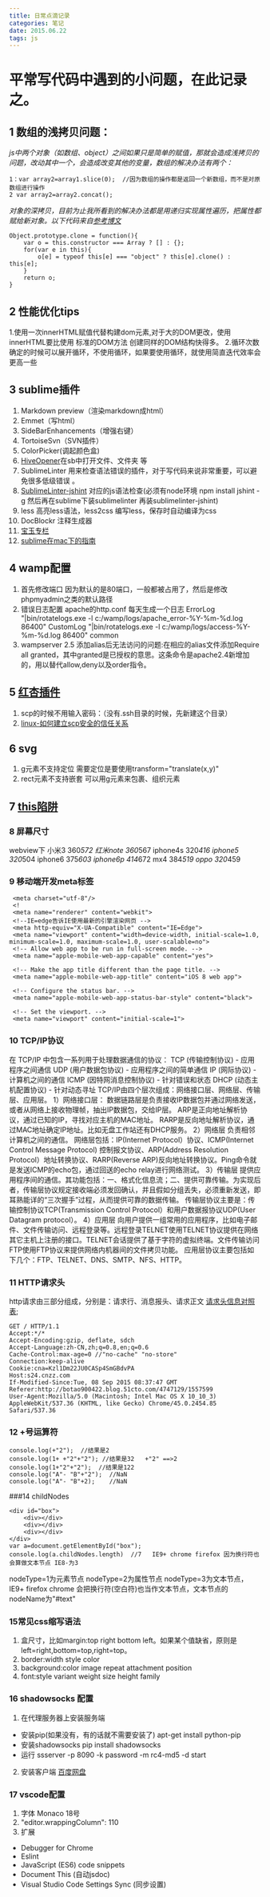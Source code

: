 ```yaml
---
title: 日常点滴记录
categories: 笔记
date: 2015.06.22
tags: js
---
```

# 平常写代码中遇到的小问题，在此记录之。
<!--more-->
## 1 数组的浅拷贝问题：
*js中两个对象（如数组、object）之间如果只是简单的赋值，那就会造成浅拷贝的问题，改动其中一个，会造成改变其他的变量，数组的解决办法有两个：*
```
1：var array2=array1.slice(0);  //因为数组的操作都是返回一个新数组，而不是对原数组进行操作
2 var array2=array2.concat();
```
*对象的深拷贝，目前为止我所看到的解决办法都是用递归实现属性遍历，把属性都赋给新对象。以下代码来自[参考博文](http://biyutong.iteye.com/blog/1562010)*
```  
Object.prototype.clone = function(){ 
    var o = this.constructor === Array ? [] : {}; 
    for(var e in this){ 
        o[e] = typeof this[e] === "object" ? this[e].clone() : this[e]; 
    } 
    return o; 
}  
```

## 2 性能优化tips
1.使用一次innerHTML赋值代替构建dom元素,对于大的DOM更改，使用innerHTML要比使用 标准的DOM方法 创建同样的DOM结构快得多。
2.循环次数确定的时候可以展开循环，不使用循环，如果要使用循环，就使用简直迭代效率会更高一些

## 3 sublime插件 
1. Markdown preview（渲染markdown成html）
2. Emmet（写html）
3. SideBarEnhancements（增强右键）
4. TortoiseSvn（SVN插件）
5. ColorPicker(调起颜色盒)
6. [HiveOpener](https://github.com/miusuncle/HiveOpener)在sb中打开文件、文件夹 等
7. SublimeLinter 用来检查语法错误的插件，对于写代码来说非常重要，可以避 免很多低级错误 。
8. [SublimeLinter-jshint](http://blog.sina.com.cn/s/blog_753e6cc90101jdcy.html) 对应的js语法检查(必须有node环境 npm install jshint -g 然后再在sublime下装sublimelinter 再装sublimelinter-jshint)
9. less 高亮less语法，less2css 编写less，保存时自动编译为css
10. DocBlockr 注释生成器
11. [宝玉专栏](http://zhuanlan.zhihu.com/jimliu/20106789)
12. [sublime在mac下的指南](http://code.kpman.cc/2014/10/14/sublime-text-3-mac-%E6%8C%87%E5%8D%97/)

## 4 wamp配置
1. 首先修改端口 因为默认的是80端口，一般都被占用了，然后是修改phpmyadmin之类的默认路径
2. 错误日志配置 apache的http.conf 每天生成一个日志
ErrorLog "|bin/rotatelogs.exe -l c:/wamp/logs/apache_error-%Y-%m-%d.log 86400"
CustomLog "|bin/rotatelogs.exe -l c:/wamp/logs/access-%Y-%m-%d.log 86400" common
3. wampserver 2.5 添加alias后无法访问的问题:在相应的alias文件添加Require all granted，其中granted是已授权的意思。这条命令是apache2.4新增加的，用以替代allow,deny以及order指令。

## 5 [红杏插件](http://honx.in/_VZ9YLSZDj1ZTCZee)
1. scp的时候不用输入密码：（没有.ssh目录的时候，先新建这个目录）
2. [linux-如何建立scp安全的信任关系](http://saadiya.blog.51cto.com/2805761/796579)

## 6 svg
1. g元素不支持定位 需要定位是要使用transform="translate(x,y)"
2. rect元素不支持嵌套 可以用g元素来包裹、组织元素

## 7 [this陷阱](http://segmentfault.com/a/1190000002640298#articleHeader4)

### 8 屏幕尺寸
webview下
小米3 360*572
红米note 360*567
iphone4s 320*416
iphone5 320*504
iphone6 375*603
iphone6p 414*672
mx4 384*519
oppo 320*459

### 9 移动端开发meta标签
```
 <meta charset="utf-8"/>
 <!
 <meta name="renderer" content="webkit">
 <!--IE=edge告诉IE使用最新的引擎渲染网页 -->
 <meta http-equiv="X-UA-Compatible" content="IE=Edge">
 <meta name="viewport" content="width=device-width, initial-scale=1.0, minimum-scale=1.0, maximum-scale=1.0, user-scalable=no">
 <!-- Allow web app to be run in full-screen mode. -->
 <meta name="apple-mobile-web-app-capable" content="yes">

 <!-- Make the app title different than the page title. -->
 <meta name="apple-mobile-web-app-title" content="iOS 8 web app">

 <!-- Configure the status bar. -->
 <meta name="apple-mobile-web-app-status-bar-style" content="black">

 <!-- Set the viewport. -->
 <meta name="viewport" content="initial-scale=1">
```
### 10 TCP/IP协议
在 TCP/IP 中包含一系列用于处理数据通信的协议：
TCP (传输控制协议) - 应用程序之间通信
UDP (用户数据包协议) - 应用程序之间的简单通信
IP (网际协议) - 计算机之间的通信
ICMP (因特网消息控制协议) - 针对错误和状态
DHCP (动态主机配置协议) - 针对动态寻址
TCP/IP由四个层次组成：网络接口层、网络层、传输层、应用层。
1）网络接口层：
数据链路层是负责接收IP数据包并通过网络发送，或者从网络上接收物理帧，抽出IP数据包，交给IP层。
ARP是正向地址解析协议，通过已知的IP，寻找对应主机的MAC地址。
RARP是反向地址解析协议，通过MAC地址确定IP地址。比如无盘工作站还有DHCP服务。
2）网络层
负责相邻计算机之间的通信。
网络层包括：IP(Internet Protocol）协议、ICMP(Internet Control Message Protocol)
控制报文协议、ARP(Address Resolution Protocol）地址转换协议、RARP(Reverse ARP)反向地址转换协议。Ping命令就是发送ICMP的echo包，通过回送的echo relay进行网络测试。
3）传输层
提供应用程序间的通信。其功能包括：一、格式化信息流；二、提供可靠传输。为实现后者，传输层协议规定接收端必须发回确认，并且假如分组丢失，必须重新发送，即耳熟能详的“三次握手”过程，从而提供可靠的数据传输。
传输层协议主要是：传输控制协议TCP(Transmission Control Protocol）和用户数据报协议UDP(User Datagram protocol）。
4）应用层
向用户提供一组常用的应用程序，比如电子邮件、文件传输访问、远程登录等。远程登录TELNET使用TELNET协议提供在网络其它主机上注册的接口。TELNET会话提供了基于字符的虚拟终端。文件传输访问FTP使用FTP协议来提供网络内机器间的文件拷贝功能。
应用层协议主要包括如下几个：FTP、TELNET、DNS、SMTP、NFS、HTTP。
### 11 HTTP请求头
http请求由三部分组成，分别是：请求行、消息报头、请求正文
[请求头信息对照表](http://tools.jb51.net/table/http_header);
```
GET / HTTP/1.1
Accept:*/*
Accept-Encoding:gzip, deflate, sdch
Accept-Language:zh-CN,zh;q=0.8,en;q=0.6
Cache-Control:max-age=0 //"no-cache" "no-store"
Connection:keep-alive
Cookie:cna=Kzl1Dm22JU0CASp4SmGBdvPA
Host:s24.cnzz.com
If-Modified-Since:Tue, 08 Sep 2015 08:37:47 GMT
Referer:http://botao900422.blog.51cto.com/4747129/1557599
User-Agent:Mozilla/5.0 (Macintosh; Intel Mac OS X 10_10_3) AppleWebKit/537.36 (KHTML, like Gecko) Chrome/45.0.2454.85 Safari/537.36
```
### 12 +号运算符
```
console.log(+"2");  //结果是2
console.log(1+ +"2"+"2"); //结果是32   +"2" ==>2
console.log(1+"2"+"2");  //结果是122
console.log("A"- "B"+"2");  //NaN
console.log("A"- "B"+2);    //NaN
```
###14 childNodes
```
<div id="box">
    <div></div>
    <div></div>
    <div></div>
</div>
var a=document.getElementById("box");
console.log(a.childNodes.length)  //7   IE9+ chrome firefox 因为换行符也会算做文本节点 IE8-为3
```
nodeType=1为元素节点 nodeType=2为属性节点 nodeType=3为文本节点，IE9+ firefox chrome 会把换行符(空白符)也当作文本节点，文本节点的nodeName为"#text"

### 15常见css缩写语法
1. 盒尺寸，比如margin:top right bottom left。如果某个值缺省，原则是left=right,bottom=top,right=top。
2. border:width style color
3. background:color image repeat attachment position
4. font:style variant weight size height family

### 16 shadowsocks 配置
1. 在代理服务器上安装服务端
 * 安装pip(如果没有，有的话就不需要安装了) apt-get install python-pip
 * 安装shadowsocks pip install shadowsocks
 * 运行 ssserver -p 8090 -k password -m rc4-md5 -d start
2. 安装客户端 [百度网盘](http://pan.baidu.com/s/1o6KF4vw)

### 17 vscode配置
1. 字体 Monaco 18号
2. "editor.wrappingColumn": 110
3. 扩展 
 * Debugger for Chrome
 * Eslint
 * JavaScript (ES6) code snippets
 * Document This (自动jsdoc)
 * Visual Studio Code Settings Sync (同步设置)
